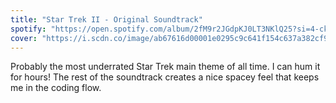 ```yaml
---
title: "Star Trek II - Original Soundtrack"
spotify: "https://open.spotify.com/album/2fM9r2JGdpKJ0LT3NKlQ25?si=4-ckH4P2S9W9l5mSJaQLNg"
cover: "https://i.scdn.co/image/ab67616d00001e0295c9c641f154c637a382cf96"
---
```


Probably the most underrated Star Trek main theme of all time. I can hum it for hours! The rest of the soundtrack creates a nice spacey feel that keeps me in the coding flow.
